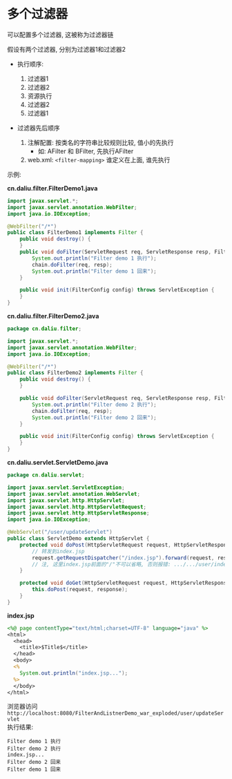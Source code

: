 # 多个过滤器

可以配置多个过滤器, 这被称为过滤器链  

假设有两个过滤器, 分别为过滤器1和过滤器2  

* 执行顺序:  
    1. 过滤器1
    2. 过滤器2
    3. 资源执行
    4. 过滤器2
    5. 过滤器1

* 过滤器先后顺序 
    1. 注解配置: 按类名的字符串比较规则比较, 值小的先执行
        * 如: AFilter 和 BFilter, 先执行AFilter
    2. web.xml: `<filter-mapping>` 谁定义在上面, 谁先执行

示例:  

**cn.daliu.filter.FilterDemo1.java**

```java
import javax.servlet.*;
import javax.servlet.annotation.WebFilter;
import java.io.IOException;

@WebFilter("/*")
public class FilterDemo1 implements Filter {
    public void destroy() {
    }
    public void doFilter(ServletRequest req, ServletResponse resp, FilterChain chain) throws ServletException, IOException {
        System.out.println("Filter demo 1 执行");
        chain.doFilter(req, resp);
        System.out.println("Filter demo 1 回来");
    }

    public void init(FilterConfig config) throws ServletException {
    }
}
```

**cn.daliu.filter.FilterDemo2.java**  

```java
package cn.daliu.filter;

import javax.servlet.*;
import javax.servlet.annotation.WebFilter;
import java.io.IOException;

@WebFilter("/*")
public class FilterDemo2 implements Filter {
    public void destroy() {
    }

    public void doFilter(ServletRequest req, ServletResponse resp, FilterChain chain) throws ServletException, IOException {
        System.out.println("Filter demo 2 执行");
        chain.doFilter(req, resp);
        System.out.println("Filter demo 2 回来");
    }

    public void init(FilterConfig config) throws ServletException {
    }
}
```

**cn.daliu.servlet.ServletDemo.java**  

```java
package cn.daliu.servlet;

import javax.servlet.ServletException;
import javax.servlet.annotation.WebServlet;
import javax.servlet.http.HttpServlet;
import javax.servlet.http.HttpServletRequest;
import javax.servlet.http.HttpServletResponse;
import java.io.IOException;

@WebServlet("/user/updateServlet")
public class ServletDemo extends HttpServlet {
    protected void doPost(HttpServletRequest request, HttpServletResponse response) throws ServletException, IOException {
        // 转发到index.jsp
        request.getRequestDispatcher("/index.jsp").forward(request, response);
        // 注, 这里index.jsp前面的"/"不可以省略, 否则报错: .../.../user/index.jsp not found
    }

    protected void doGet(HttpServletRequest request, HttpServletResponse response) throws ServletException, IOException {
        this.doPost(request, response);
    }
}
```

**index.jsp**

```jsp
<%@ page contentType="text/html;charset=UTF-8" language="java" %>
<html>
  <head>
    <title>$Title$</title>
  </head>
  <body>
  <%
    System.out.println("index.jsp...");
  %>
  </body>
</html>
```

浏览器访问 `http://localhost:8080/FilterAndListnerDemo_war_exploded/user/updateServlet`  
执行结果:  
```
Filter demo 1 执行
Filter demo 2 执行
index.jsp...
Filter demo 2 回来
Filter demo 1 回来
```